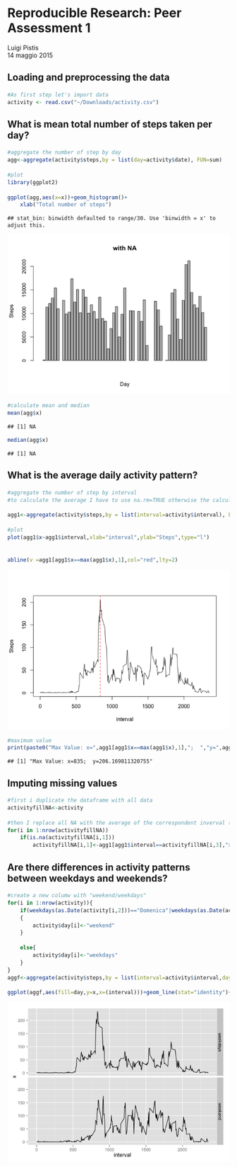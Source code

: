# Reproducible Research: Peer Assessment 1
Luigi Pistis  
14 maggio 2015  


## Loading and preprocessing the data

```r
#As first step let's import data
activity <- read.csv("~/Downloads/activity.csv")
```

## What is mean total number of steps taken per day?


```r
#aggregate the number of step by day 
agg<-aggregate(activity$steps,by = list(day=activity$date), FUN=sum)

#plot
library(ggplot2)

ggplot(agg,aes(x=x))+geom_histogram()+
    xlab("Total number of steps")
```

```
## stat_bin: binwidth defaulted to range/30. Use 'binwidth = x' to adjust this.
```

![](./PA1_template_files/figure-html/unnamed-chunk-2-1.png) 

```r
#calculate mean and median
mean(agg$x)
```

```
## [1] NA
```

```r
median(agg$x)
```

```
## [1] NA
```


## What is the average daily activity pattern?

```r
#aggregate the number of step by interval 
#to calculate the average I have to use na.rm=TRUE otherwise the calculation returns NA

agg1<-aggregate(activity$steps,by = list(interval=activity$interval), FUN=mean,na.rm=TRUE)

#plot 
plot(agg1$x~agg1$interval,xlab="interval",ylab="Steps",type="l")


abline(v =agg1[agg1$x==max(agg1$x),1],col="red",lty=2)
```

![](./PA1_template_files/figure-html/unnamed-chunk-3-1.png) 

```r
#maximum value
print(paste0("Max Value: x=",agg1[agg1$x==max(agg1$x),1],";  ","y=",agg1[agg1$x==max(agg1$x),2]))
```

```
## [1] "Max Value: x=835;  y=206.169811320755"
```


## Imputing missing values

```r
#first i duplicate the dataframe with all data
activityfillNA<-activity

#then I replace all NA with the average of the correspondent inverval (the averarage where calculated on the previous step and saved on agg1)
for(i in 1:nrow(activityfillNA))
    if(is.na(activityfillNA[i,1]))
        activityfillNA[i,1]<-agg1[agg1$interval==activityfillNA[i,3],"x"]
```


## Are there differences in activity patterns between weekdays and weekends?

```r
#create a new columw with "weekend/weekdays"
for(i in 1:nrow(activity)){
    if(weekdays(as.Date(activity[i,2]))=="Domenica"|weekdays(as.Date(activity[i,2]))=="Sabato")
    {
        activity$day[i]<-"weekend"
    }
    
    else{        
        activity$day[i]<-"weekdays"
    }
}
aggf<-aggregate(activity$steps,by = list(interval=activity$interval,day=activity$day), FUN=mean,na.rm=TRUE)

ggplot(aggf,aes(fill=day,y=x,x=(interval)))+geom_line(stat="identity")+facet_grid(day ~. )+xlab("interval")
```

![](./PA1_template_files/figure-html/unnamed-chunk-5-1.png) 
